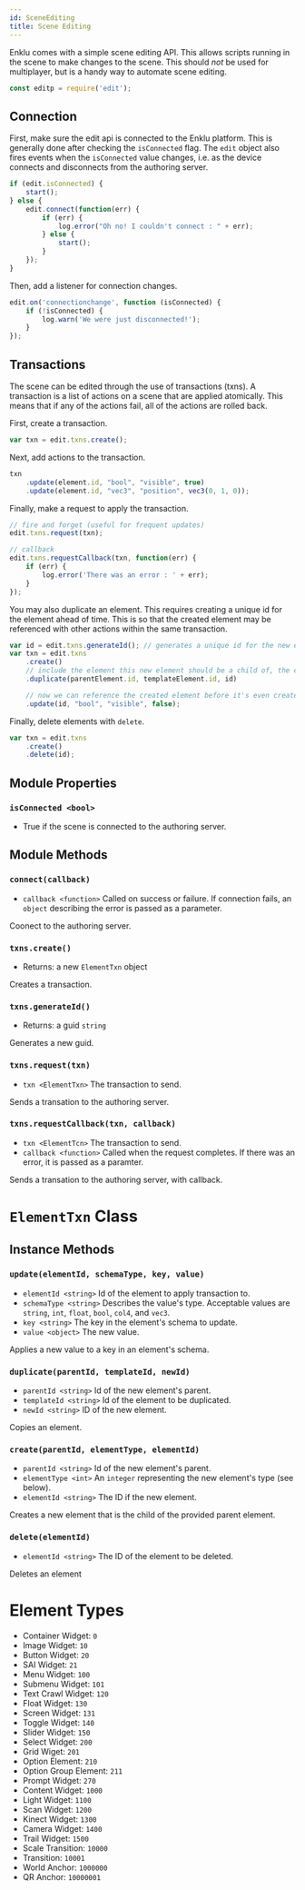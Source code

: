```yaml
---
id: SceneEditing
title: Scene Editing
---
```


Enklu comes with a simple scene editing API. This allows scripts running in the scene to make changes to the scene. This should _not_ be used for multiplayer, but is a handy way to automate scene editing.

```javascript
const editp = require('edit');
```

## Connection

First, make sure the edit api is connected to the Enklu platform. This is generally done after checking the `isConnected` flag. The `edit` object also fires events when the `isConnected` value changes, i.e. as the device connects and disconnects from the authoring server.

```javascript
if (edit.isConnected) {
	start();
} else {
	edit.connect(function(err) {
		if (err) {
			log.error("Oh no! I couldn't connect : " + err);
		} else {
			start();
		}
	});
}
```

Then, add a listener for connection changes.


```javascript
edit.on('connectionchange', function (isConnected) {
	if (!isConnected) {
		log.warn('We were just disconnected!');
	}
});
```


## Transactions

The scene can be edited through the use of transactions (txns). A transaction is a list of actions on a scene that are applied atomically. This means that if any of the actions fail, all of the actions are rolled back.


First, create a transaction.

```javascript
var txn = edit.txns.create();
```

Next, add actions to the transaction.

```javascript
txn
	.update(element.id, "bool", "visible", true)
	.update(element.id, "vec3", "position", vec3(0, 1, 0));
```

Finally, make a request to apply the transaction.

```javascript
// fire and forget (useful for frequent updates)
edit.txns.request(txn);

// callback
edit.txns.requestCallback(txn, function(err) {
	if (err) {
		log.error('There was an error : ' + err);
	}
});
```

You may also duplicate an element. This requires creating a unique id for the element ahead of time. This is so that the created element may be referenced with other actions within the same transaction.

```javascript
var id = edit.txns.generateId(); // generates a unique id for the new element
var txn = edit.txns
	.create()
	// include the element this new element should be a child of, the element to duplicate, and the id of the new element
	.duplicate(parentElement.id, templateElement.id, id)

	// now we can reference the created element before it's even created
	.update(id, "bool", "visible", false);
```

Finally, delete elements with `delete`.

```javascript
var txn = edit.txns
	.create()
	.delete(id);
```

## Module Properties

### `isConnected <bool>`
- True if the scene is connected to the authoring server.

## Module Methods

### `connect(callback)`
- `callback <function>` Called on success or failure. If connection fails, an `object` describing the error is passed as
a parameter.

Coonect to the authoring server.

### `txns.create()`
- Returns: a new `ElementTxn` object

Creates a transaction.

### `txns.generateId()`
- Returns: a guid `string`

Generates a new guid.

### `txns.request(txn)`
- `txn <ElementTxn>` The transaction to send.

Sends a transation to the authoring server.

### `txns.requestCallback(txn, callback)`
- `txn <ElementTcn>` The transaction to send.
- `callback <function>` Called when the request completes. If there was an error, it is passed as a paramter.

Sends a transation to the authoring server, with callback.

# `ElementTxn` Class

## Instance Methods

### `update(elementId, schemaType, key, value)`
- `elementId <string>` Id of the element to apply transaction to.
- `schemaType <string>` Describes the value's type. Acceptable values are `string`, `int`, `float`, `bool`, `col4`, and
`vec3`.
- `key <string>` The key in the element's schema to update.
- `value <object>` The new value.

Applies a new value to a key in an element's schema.

### `duplicate(parentId, templateId, newId)`
- `parentId <string>` Id of the new element's parent.
- `templateId <string>` Id of the element to be duplicated.
- `newId <string>` ID of the new element.

Copies an element.

### `create(parentId, elementType, elementId)`
- `parentId <string>` Id of the new element's parent.
- `elementType <int>` An `integer` representing the new element's type (see below).
- `elementId <string>` The ID if the new element.

Creates a new element that is the child of the provided parent element.

### `delete(elementId)`
- `elementId <string>` The ID of the element to be deleted.

Deletes an element

# Element Types
- Container Widget: `0`
- Image Widget: `10`
- Button Widget: `20`
- SAI Widget: `21`
- Menu Widget: `100`
- Submenu Widget: `101`
- Text Crawl Widget: `120`
- Float Widget: `130`
- Screen Widget: `131`
- Toggle Widget: `140`
- Slider Widget: `150`
- Select Widget: `200`
- Grid Wiget: `201`
- Option Element: `210`
- Option Group Element: `211`
- Prompt Widget: `270`
- Content Widget: `1000`
- Light Widget: `1100`
- Scan Widget: `1200`
- Kinect Widget: `1300`
- Camera Widget: `1400`
- Trail Widget: `1500`
- Scale Transition: `10000`
- Transition: `10001`
- World Anchor: `1000000`
- QR Anchor: `10000001`
